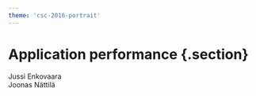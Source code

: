 ```yaml
---
theme: 'csc-2016-portrait'
---
```


# Application performance {.section}

Jussi Enkovaara<br>
Joonas Nättilä
